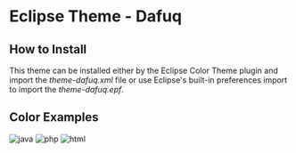 Eclipse Theme - Dafuq
=====================

## How to Install
This theme can be installed either by the Eclipse Color Theme plugin and import the *theme-dafuq.xml* file or use Eclipse's built-in preferences import to import the *theme-dafuq.epf*.

## Color Examples
![java](https://cloud.githubusercontent.com/assets/643455/4892819/7f0eea4a-63b7-11e4-8cdd-8701853cdcd5.PNG)
![php](https://cloud.githubusercontent.com/assets/643455/4892821/81b4e97a-63b7-11e4-851e-6f8bed1915c3.PNG)
![html](https://cloud.githubusercontent.com/assets/643455/4892822/8366ea48-63b7-11e4-97ca-36f5e38ba940.PNG)
